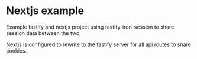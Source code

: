 # Nextjs example

Example fastify and nextjs project using fastify-iron-session to share session data between the two.

Nextjs is configured to rewrite to the fastify server for all api routes to share cookies.